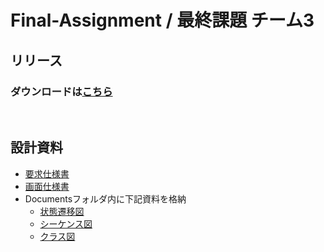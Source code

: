 # Final-Assignment / 最終課題 チーム3

## リリース
### ダウンロードは[こちら](https://github.com/miku4588/Final-Assignment/releases/latest)
<br>
  
## 設計資料
- [要求仕様書](https://drive.google.com/drive/folders/1U3v-9Ya-OIUbx9rO2VXRZPqqw3FliLNm)
- [画面仕様書](https://drive.google.com/drive/folders/1242BBBuXqgE0CvQrPYmXPxcHyqOdzEuM)
- Documentsフォルダ内に下記資料を格納
    - [状態遷移図](https://github.com/miku4588/Final-Assignment/tree/main/Documents/StateDiagram)
    - [シーケンス図](https://github.com/miku4588/Final-Assignment/tree/main/Documents/SequenceDiagram)
    - [クラス図](https://github.com/miku4588/Final-Assignment/tree/main/Documents/Class%20Diagram%20Folder)
